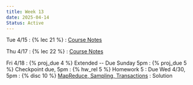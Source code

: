 ```yaml
---
title: Week 13
date: 2025-04-14
Status: Active
---
```


Tue 4/15
: {% lec 21 %}
  : [Course Notes](https://data101.org/notes/12-sampling/sampling.html#reservori-sampling)
  
Thu 4/17
: {% lec 22 %}
  : [Course Notes](https://data101.org/notes/7-transactions/transactions.html)

Fri 4/18
: {% proj_due 4 %} Extended -- Due Sunday 5pm
: {% proj_due 5 %} Checkpoint due, 5pm
: {% hw_rel 5 %} Homework 5
  : Due Wed 4/30, 5pm
: {% disc 10 %} [MapReduce, Sampling, Transactions](https://drive.google.com/file/d/1mja96N2yTzh-N9g1Af1n-KmyaBFGy5_F/view?usp=sharing) 
  : Solution

<!--
Thu 8/29
: {% lec 1 %}
  : [Pre-Semester Form](https://docs.google.com/forms/d/e/1FAIpQLSdalE7Mi5AIidLUFjJMU-BoQhcGrucIZPcIiQHKAzdkcoIU6Q/viewform)
: {% disc 1 %} [SQL Review](https://drive.google.com/file/d/1t3Ob8P2QRz3zSmkJdwbh6pVDrOuqm8tV/view?usp=sharing)
  : [Solution](https://drive.google.com/file/d/1V-JpFmOymMaozOeErNO4uS8zOw-DPV8J/view?usp=sharing), [Code](https://data101.datahub.berkeley.edu/hub/user-redirect/git-pull?repo=https%3A%2F%2Fgithub.com%2Fcal-data-eng%2Ffa24-materials&urlpath=lab%2Ftree%2Ffa24-materials%2Fdisc%2Fdisc01%2Fdisc01.ipynb&branch=main){:target="\_blank"}

Friday 8/30
: {% proj_rel 0 %} [SQL Review](https://data101.datahub.berkeley.edu/hub/user-redirect/git-pull?repo=https%3A%2F%2Fgithub.com%2Fcal-data-eng%2Ffa24-materials&urlpath=lab%2Ftree%2Ffa24-materials%2Fproj%2Fproj0%2Fproj0.ipynb&branch=main)
  : Due <del>Wed 9/4</del> Thu 9/5, 5pm
  <br/>[Notes](https://data101.org/notes/1-SQL/)
-->
